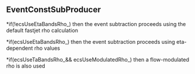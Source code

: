 ## EventConstSubProducer
*if(!ecsUseEtaBandsRho_) then the event subtraction proceeds using the default fastjet rho calculation 

*if(ecsUseEtaBandsRho_) then the event subtraction proceeds using eta-dependent rho values 

*if(ecsUseTaBandsRho_&& ecsUseModulatedRho_) then a flow-modulated rho is also used

